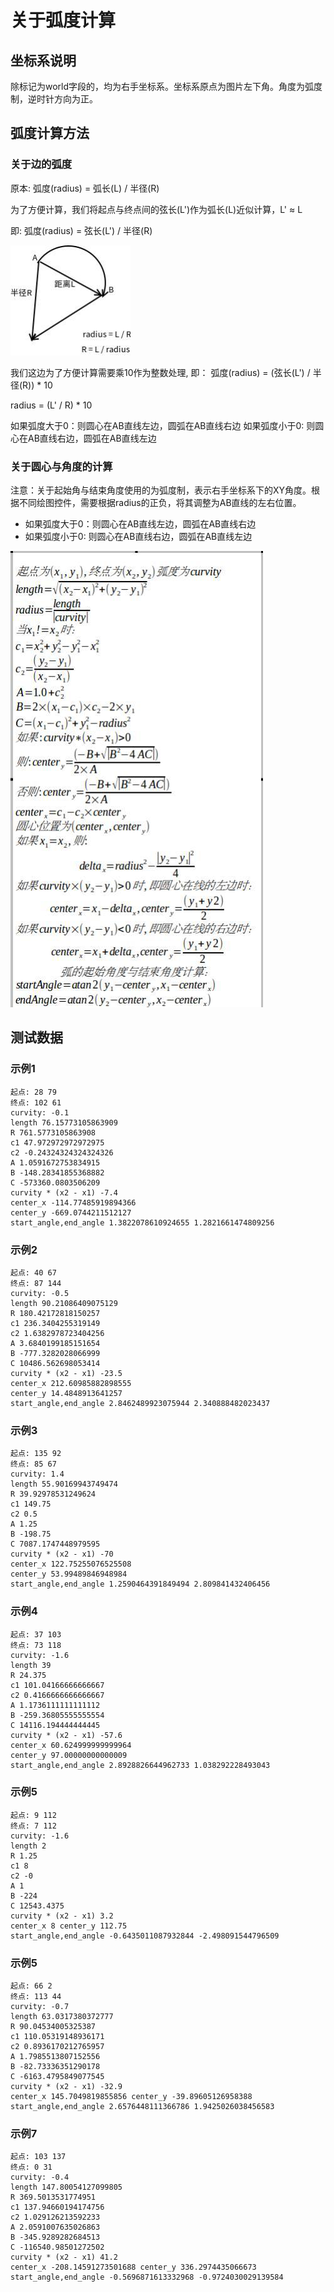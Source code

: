 # 关于弧度计算

## 坐标系说明
除标记为world字段的，均为右手坐标系。坐标系原点为图片左下角。角度为弧度制，逆时针方向为正。

## 弧度计算方法

### 关于边的弧度
原本: 弧度(radius) = 弧长(L) / 半径(R)

为了方便计算，我们将起点与终点间的弦长(L')作为弧长(L)近似计算，L' ≈ L

即: 弧度(radius) = 弦长(L') / 半径(R)

![弧度计算示意图](/images/dr01-dev/radius-calculation.png)

我们这边为了方便计算需要乘10作为整数处理, 即：
弧度(radius) = (弦长(L') / 半径(R)) * 10

radius = (L' / R) * 10

如果弧度大于0：则圆心在AB直线左边，圆弧在AB直线右边
如果弧度小于0: 则圆心在AB直线右边，圆弧在AB直线左边

### 关于圆心与角度的计算

注意：关于起始角与结束角度使用的为弧度制，表示右手坐标系下的XY角度。根据不同绘图控件，需要根据radius的正负，将其调整为AB直线的左右位置。

- 如果弧度大于0：则圆心在AB直线左边，圆弧在AB直线右边
- 如果弧度小于0: 则圆心在AB直线右边，圆弧在AB直线左边

![圆心角度计算示意图](/images/dr01-dev/center-angle-calculation.png)

## 测试数据

### 示例1

```
起点: 28 79
终点: 102 61
curvity: -0.1
length 76.15773105863909
R 761.5773105863908
c1 47.972972972972975
c2 -0.24324324324324326
A 1.0591672753834915
B -148.28341855368882
C -573360.0803506209
curvity * (x2 - x1) -7.4
center_x -114.77485919894366
center_y -669.0744211512127
start_angle,end_angle 1.3822078610924655 1.2821661474809256
```

### 示例2

```
起点: 40 67
终点: 87 144
curvity: -0.5
length 90.21086409075129
R 180.42172818150257
c1 236.3404255319149
c2 1.6382978723404256
A 3.6840199185151654
B -777.3282028066999
C 10486.562698053414
curvity * (x2 - x1) -23.5
center_x 212.60985882898555
center_y 14.4848913641257
start_angle,end_angle 2.8462489923075944 2.340888482023437
```

### 示例3

```
起点: 135 92
终点: 85 67
curvity: 1.4
length 55.90169943749474
R 39.92978531249624
c1 149.75
c2 0.5
A 1.25
B -198.75
C 7087.1747448979595
curvity * (x2 - x1) -70
center_x 122.75255076525508
center_y 53.99489846948984
start_angle,end_angle 1.2590464391849494 2.809841432406456
```

### 示例4

```
起点: 37 103
终点: 73 118
curvity: -1.6
length 39
R 24.375
c1 101.04166666666667
c2 0.4166666666666667
A 1.1736111111111112
B -259.36805555555554
C 14116.194444444445
curvity * (x2 - x1) -57.6
center_x 60.624999999999964
center_y 97.00000000000009
start_angle,end_angle 2.8928826644962733 1.038292228493043
```

### 示例5

```
起点: 9 112
终点: 7 112
curvity: -1.6
length 2
R 1.25
c1 8
c2 -0
A 1
B -224
C 12543.4375
curvity * (x2 - x1) 3.2
center_x 8 center_y 112.75
start_angle,end_angle -0.6435011087932844 -2.498091544796509
```

### 示例5

```
起点: 66 2
终点: 113 44
curvity: -0.7
length 63.0317380372777
R 90.04534005325387
c1 110.05319148936171
c2 0.8936170212765957
A 1.7985513807152556
B -82.73336351290178
C -6163.4795849077545
curvity * (x2 - x1) -32.9
center_x 145.7049819855856 center_y -39.89605126958388
start_angle,end_angle 2.6576448111366786 1.9425026038456583
```

### 示例7

```
起点: 103 137
终点: 0 31
curvity: -0.4
length 147.80054127099805
R 369.5013531774951
c1 137.94660194174756
c2 1.029126213592233
A 2.0591007635026863
B -345.9289282684513
C -116540.98501272502
curvity * (x2 - x1) 41.2
center_x -208.14591273501688 center_y 336.2974435066673
start_angle,end_angle -0.5696871613332968 -0.9724030029139584
```